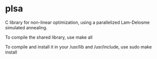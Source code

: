 # plsa
C library for non-linear optimization, using a parallelized Lam-Delosme simulated annealing.

To compile the shared library, use make all

To compile and install it in your /usr/lib and /usr/include, use sudo make install
